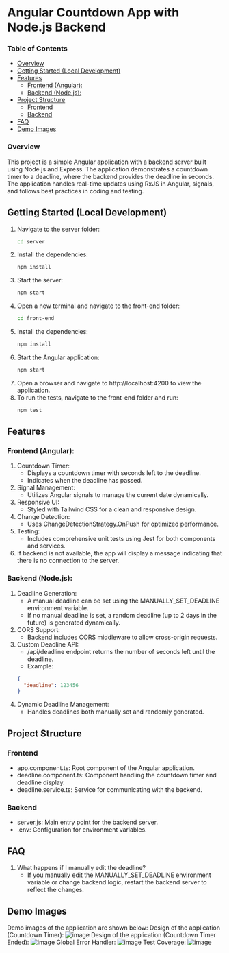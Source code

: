 # Angular Countdown App with Node.js Backend

### Table of Contents

- [Overview](#overview)
- [Getting Started (Local Development)](#getting-started-local-development)
- [Features](#features)
  - [Frontend (Angular):](#frontend-angular)
  - [Backend (Node.js):](#backend-nodejs)
- [Project Structure](#project-structure)
  - [Frontend](#frontend)
  - [Backend](#backend)
- [FAQ](#faq)
- [Demo Images](#demo-images)

### Overview

This project is a simple Angular application with a backend server built using Node.js and Express. The application demonstrates a countdown timer to a deadline, where the backend provides the deadline in seconds. The application handles real-time updates using RxJS in Angular, signals, and follows best practices in coding and testing.

## Getting Started (Local Development)

1. Navigate to the server folder:
   ```bash
   cd server
   ```
2. Install the dependencies:
   ```bash
   npm install
   ```
3. Start the server:
   ```bash
   npm start
   ```
4. Open a new terminal and navigate to the front-end folder:
   ```bash
   cd front-end
   ```
5. Install the dependencies:
   ```bash
   npm install
   ```
6. Start the Angular application:
   ```bash
   npm start
   ```
7. Open a browser and navigate to http://localhost:4200 to view the application.
8. To run the tests, navigate to the front-end folder and run:
   ```bash
   npm test
   ```

## Features

### Frontend (Angular):

1. Countdown Timer:
   - Displays a countdown timer with seconds left to the deadline.
   - Indicates when the deadline has passed.
2. Signal Management:
   - Utilizes Angular signals to manage the current date dynamically.
3. Responsive UI:
   - Styled with Tailwind CSS for a clean and responsive design.
4. Change Detection:
   - Uses ChangeDetectionStrategy.OnPush for optimized performance.
5. Testing:
   - Includes comprehensive unit tests using Jest for both components and services.
6. If backend is not available, the app will display a message indicating that there is no connection to the server.

### Backend (Node.js):

1. Deadline Generation:
   - A manual deadline can be set using the MANUALLY_SET_DEADLINE environment variable.
   - If no manual deadline is set, a random deadline (up to 2 days in the future) is generated dynamically.
2. CORS Support:
   - Backend includes CORS middleware to allow cross-origin requests.
3. Custom Deadline API:
   - /api/deadline endpoint returns the number of seconds left until the deadline.
   - Example:
   ```json
   {
     "deadline": 123456
   }
   ```
4. Dynamic Deadline Management:
   - Handles deadlines both manually set and randomly generated.

## Project Structure

### Frontend

- app.component.ts: Root component of the Angular application.
- deadline.component.ts: Component handling the countdown timer and deadline display.
- deadline.service.ts: Service for communicating with the backend.

### Backend

- server.js: Main entry point for the backend server.
- .env: Configuration for environment variables.

## FAQ

1. What happens if I manually edit the deadline?
   - If you manually edit the MANUALLY_SET_DEADLINE environment variable or change backend logic, restart the backend server to reflect the changes.

## Demo Images

Demo images of the application are shown below:
Design of the application (Countdown Timer):
![image](images/deadline1.png)
Design of the application (Countdown Timer Ended):
![image](images/deadline2.png)
Global Error Handler:
![image](images/errorhandler.png)
Test Coverage:
![image](images/coverage.png)

```

```
